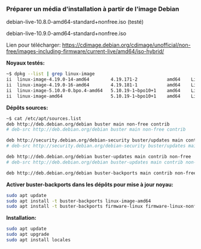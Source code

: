 <h3>Préparer un média d'installation à partir de l'image Debian</h3>
<p>debian-live-10.8.0-amd64-standard+nonfree.iso (testé)</p>
<p>debian-live-10.9.0-amd64-standard+nonfree.iso</p>
<p>Lien pour télécharger: <a href="https://cdimage.debian.org/cdimage/unofficial/non-free/images-including-firmware/current-live/amd64/iso-hybrid/">https://cdimage.debian.org/cdimage/unofficial/non-free/images-including-firmware/current-live/amd64/iso-hybrid/</a></p>


<p><b>Noyaux testés:</b></p>

```bash
~$ dpkg --list | grep linux-image
ii  linux-image-4.19.0-14-amd64        4.19.171-2           amd64    Linux 4.19 for 64-bit PCs (signed)
ii  linux-image-4.19.0-16-amd64        4.19.181-1           amd64    Linux 4.19 for 64-bit PCs (signed)
ii  linux-image-5.10.0-0.bpo.4-amd64   5.10.19-1~bpo10+1    amd64    Linux 5.10 for 64-bit PCs (signed)
ii  linux-image-amd64                  5.10.19-1~bpo10+1    amd64    Linux for 64-bit PCs (meta-package)
```

<p><b>Dépôts sources:</b></p>

```bash
~$ cat /etc/apt/sources.list
deb http://deb.debian.org/debian buster main non-free contrib
# deb-src http://deb.debian.org/debian buster main non-free contrib

deb http://security.debian.org/debian-security buster/updates main contrib non-free
# deb-src http://security.debian.org/debian-security buster/updates main contrib non-free

deb http://deb.debian.org/debian buster-updates main contrib non-free
# deb-src http://deb.debian.org/debian buster-updates main contrib non-free

deb http://deb.debian.org/debian buster-backports main contrib non-free
```

<p><b>Activer buster-backports dans les dépôts pour mise à jour noyau:</b></p>

```bash
sudo apt update
sudo apt install -t buster-backports linux-image-amd64
sudo apt install -t buster-backports firmware-linux firmware-linux-nonfree
```

<p><b>Installation:</b></p>

```bash
sudo apt update
sudo apt upgrade
sudo apt install locales
```
